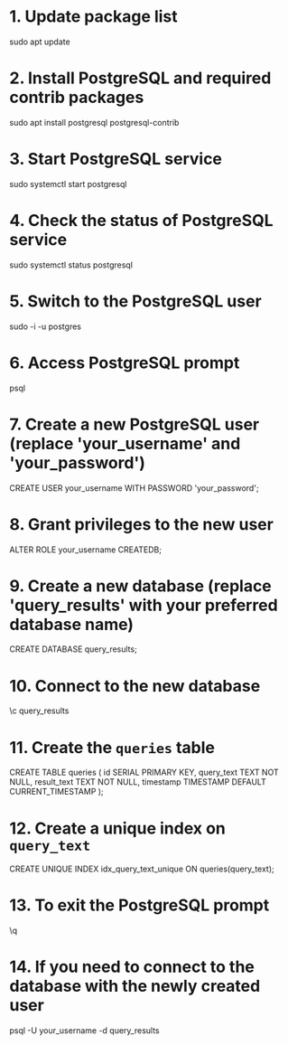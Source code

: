 # 1. Update package list
sudo apt update

# 2. Install PostgreSQL and required contrib packages
sudo apt install postgresql postgresql-contrib

# 3. Start PostgreSQL service
sudo systemctl start postgresql

# 4. Check the status of PostgreSQL service
sudo systemctl status postgresql

# 5. Switch to the PostgreSQL user
sudo -i -u postgres

# 6. Access PostgreSQL prompt
psql

# 7. Create a new PostgreSQL user (replace 'your_username' and 'your_password')
CREATE USER your_username WITH PASSWORD 'your_password';

# 8. Grant privileges to the new user
ALTER ROLE your_username CREATEDB;

# 9. Create a new database (replace 'query_results' with your preferred database name)
CREATE DATABASE query_results;

# 10. Connect to the new database
\c query_results

# 11. Create the `queries` table
CREATE TABLE queries (
    id SERIAL PRIMARY KEY,
    query_text TEXT NOT NULL,
    result_text TEXT NOT NULL,
    timestamp TIMESTAMP DEFAULT CURRENT_TIMESTAMP
);

# 12. Create a unique index on `query_text`
CREATE UNIQUE INDEX idx_query_text_unique ON queries(query_text);

# 13. To exit the PostgreSQL prompt
\q

# 14. If you need to connect to the database with the newly created user
psql -U your_username -d query_results

